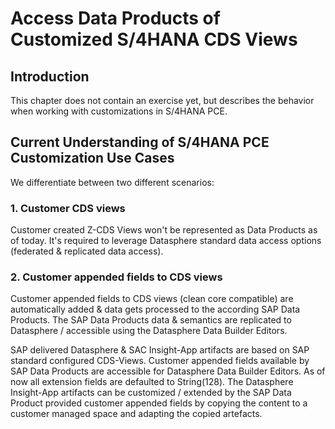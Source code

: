 # Access Data Products of Customized S/4HANA CDS Views
 
## Introduction
This chapter does not contain an exercise yet, but describes the behavior when working with customizations in S/4HANA PCE. 

## Current Understanding of S/4HANA PCE Customization Use Cases
We differentiate between two different scenarios:

### 1. Customer CDS views
Customer created Z-CDS Views won't be represented as Data Products as of today.
It's required to leverage Datasphere standard data access options (federated & replicated data access).

### 2. Customer appended fields to CDS views
Customer appended fields to CDS views (clean core compatible) are automatically added & data gets processed to the according SAP Data Products. 
The SAP Data Products data & semantics are replicated to Datasphere / accessible using the Datasphere Data Builder Editors.   

SAP delivered Datasphere & SAC Insight-App artifacts are based on SAP standard configured CDS-Views.
Customer appended fields available by SAP Data Products are accessible for Datasphere Data Builder Editors. As of now all extension fields are defaulted to String(128).
The Datasphere Insight-App artifacts can be customized / extended by the SAP Data Product provided customer appended fields by copying the content to a customer managed space and adapting the copied artefacts.   
